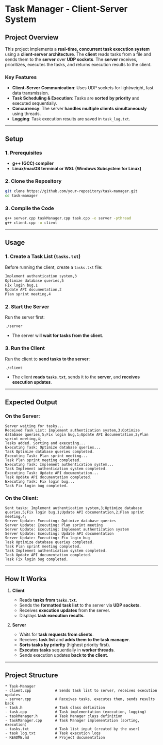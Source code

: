 # Task Manager - Client-Server System

## Project Overview
This project implements a **real-time, concurrent task execution system** using a **client-server architecture**. The **client** reads tasks from a file and sends them to the **server** over **UDP sockets**. The **server** receives, prioritizes, executes the tasks, and returns execution results to the client.

### **Key Features**
- **Client-Server Communication**: Uses UDP sockets for lightweight, fast data transmission.  
- **Task Scheduling & Execution**: Tasks are **sorted by priority** and executed sequentially.  
- **Concurrency**: The server **handles multiple clients simultaneously** using threads.  
- **Logging**: Task execution results are saved in `task_log.txt`.  

---

## **Setup**
### **1️. Prerequisites**
- **g++ (GCC) compiler**
- **Linux/macOS terminal or WSL (Windows Subsystem for Linux)**

### **2️. Clone the Repository**
```sh
git clone https://github.com/your-repository/task-manager.git
cd task-manager
```

### **3️. Compile the Code**
```sh
g++ server.cpp taskManager.cpp task.cpp -o server -pthread
g++ client.cpp -o client
```

---

## **Usage**
### **1️. Create a Task List (`tasks.txt`)**
Before running the client, create a `tasks.txt` file:
```txt
Implement authentication system,3
Optimize database queries,5
Fix login bug,1
Update API documentation,2
Plan sprint meeting,4
```

### **2. Start the Server**
Run the server first:
```sh
./server
```
- The server will **wait for tasks from the client**.

### **3. Run the Client**
Run the client to **send tasks to the server**:
```sh
./client
```
- The client **reads `tasks.txt`**, sends it to the **server**, and **receives execution updates**.

---

## **Expected Output**
### **On the Server:**
```
Server waiting for tasks...
Received Task List: Implement authentication system,3;Optimize database queries,5;Fix login bug,1;Update API documentation,2;Plan sprint meeting,4;
Tasks added. Sorting and executing...
Executing Task: Optimize database queries...
Task Optimize database queries completed.
Executing Task: Plan sprint meeting...
Task Plan sprint meeting completed.
Executing Task: Implement authentication system...
Task Implement authentication system completed.
Executing Task: Update API documentation...
Task Update API documentation completed.
Executing Task: Fix login bug...
Task Fix login bug completed.
```

### **On the Client:**
```
Sent tasks: Implement authentication system,3;Optimize database queries,5;Fix login bug,1;Update API documentation,2;Plan sprint meeting,4;
Server Update: Executing: Optimize database queries
Server Update: Executing: Plan sprint meeting
Server Update: Executing: Implement authentication system
Server Update: Executing: Update API documentation
Server Update: Executing: Fix login bug
Task Optimize database queries completed.
Task Plan sprint meeting completed.
Task Implement authentication system completed.
Task Update API documentation completed.
Task Fix login bug completed.
```

---

## **How It Works**
1. **Client**
   - Reads **tasks from `tasks.txt`**.
   - Sends the **formatted task list** to the server via **UDP sockets**.
   - Receives **execution updates** from the server.
   - Displays **task execution results**.

2. **Server**
   - Waits for **task requests from clients**.
   - Receives **task list** and **adds them to the task manager**.
   - **Sorts tasks by priority** (highest priority first).
   - **Executes tasks** sequentially in **worker threads**.
   - Sends execution updates **back to the client**.

---

## **Project Structure**
```
* Task-Manager
- client.cpp           # Sends task list to server, receives execution updates
- server.cpp           # Receives tasks, executes them, sends results back
- task.h               # Task class definition
- task.cpp             # Task implementation (execution, logging)
- taskManager.h        # Task Manager class definition
- taskManager.cpp      # Task Manager implementation (sorting, execution)
- tasks.txt            # Task list input (created by the user)
- task_log.txt         # Task execution logs
- README.md            # Project documentation
```

